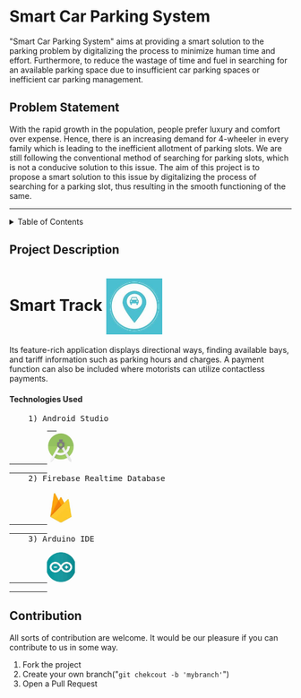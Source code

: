 <h1 align="left">
    Smart Car Parking System   
</h1>
"Smart Car Parking System" aims at providing a smart solution to the parking problem by digitalizing the process to minimize human time and effort. Furthermore, to reduce the wastage of time and fuel in searching for an available parking space due to insufficient car parking spaces or inefficient car parking management.
<h2>
    Problem Statement
</h2>
With the rapid growth in the population, people prefer luxury and comfort over expense. Hence, there is an increasing demand for 4-wheeler in every family which is leading to the inefficient allotment of parking slots. We are still following the conventional method of searching for parking slots, which is not a conducive solution to this issue. 
The aim of this project is to propose a smart solution to this issue by digitalizing the process of searching for a parking slot, thus resulting in the smooth functioning of the same. 
  <hr>
  <details><summary>Table of Contents</summary>
      <p>
        <br>
          1. About the Project
        </br>
        2. Contribution
      </p>
    </details>
<h2> 
  Project Description
</h2>
<h1>
    Smart Track
  <img src="https://github.com/Prateeksha02/Smart_Car_Parking_System/blob/main/Static/logo.png?raw=true" align="center" width="100" style="max-width: 100%;">
</h1>
<p dir="auto">
  Its feature-rich application displays directional ways, finding available bays, and tariff information such as parking hours and charges. A payment function can also be included where motorists can utilize contactless payments. 
</p>
<h4 dir="auto">
  Technologies Used
</h4>
<pre>
    1) Android Studio
        <a href="https://developer.android.com/studio/">  
        <img src="https://github.com/Prateeksha02/Smart_Car_Parking_System/blob/main/Static/Android.png?raw=true" width="50" style="max-width: 100%;">
        </a>
    2) Firebase Realtime Database
        <a href="https://firebase.google.com/">
        <img src="https://github.com/Prateeksha02/Smart_Car_Parking_System/blob/main/Static/Firebase.png?raw=true" width="50" style="max-width: 100%;">
        </a>
    3) Arduino IDE
        <a href="https://www.arduino.cc/en/software/">
        <img src="https://github.com/Prateeksha02/Smart_Car_Parking_System/blob/main/Static/arduino.png?raw=true" width="50" style="max-width: 100%;">
        </a>
</pre>
<h2 dir="auto">
  Contribution
</h2>
<p dir="auto">
  All sorts of contribution are welcome. It would be our pleasure if you can contribute to us in some way.
</p>
<ol dir="auto">
  <li> Fork the project </li>
  <li> Create your own branch("<code>git chekcout -b 'mybranch'</code>") </li>
<li> Open a Pull Request</li>
</ol>


  

